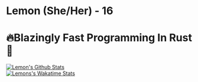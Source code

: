 # Lemon (She/Her) - 16<br/>
# 🔥Blazingly Fast Programming In Rust🚀

[![Lemon's Github Stats](https://github-readme-stats.vercel.app/api?username=LemonjamesD&count_private=true&show_icons=true&theme=ayu-mirage&include_all_commits=true)](https://github.com/anuraghazra/github-readme-stats)
<br/>
[![Lemons's Wakatime Stats](https://github-readme-stats.vercel.app/api/wakatime?username=LemonjamesD&theme=ayu-mirage)](https://github.com/anuraghazra/github-readme-stats)

